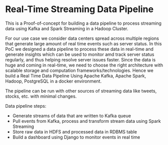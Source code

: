 # Real-Time Streaming Data Pipeline
This is a Proof-of-concept for building a data pipeline to process streaming data using Kafka and Spark Streaming in a Hadoop Cluster.

For our use case we consider data centers spread across multiple regions that generate large amount of real time events such as server status. In this PoC we designed a data pipeline to process these data in real-time and generate insights which can be used to monitor amd track server status regularly, and thus helping resolve server issues faster. Since the data is huge and coming in real-time, we need to choose the right architecture with scalable storage and computation frameworks/technologies. Hence we build a Real Time Data Pipeline Using Apache Kafka, Apache Spark, Hadoop, PostgreSQL in a docker environment.

The pipeline can be run with other sources of streaming data like tweets, stocks, etc. with minimal changes.

Data pipeline steps:
* Generate streams of data that are written to Kafka queue
* Pull events from Kafka, process and transform stream data using Spark Streaming
* Store raw data in HDFS and processed data in RDBMS table
* Build a dashboard using Django to monitor events in real time
